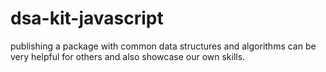# dsa-kit-javascript
publishing a package with common data structures and algorithms can be very helpful for others and also showcase our own skills.
